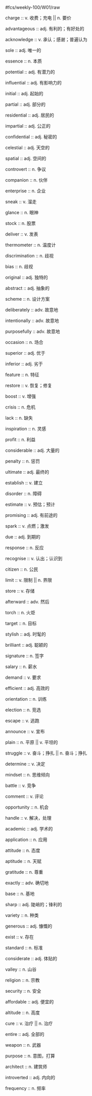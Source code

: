 #fcs/weekly-100/W01/raw

charge :: v. 收费；充电 || n. 要价 <!--SR:!2025-09-18,8,250-->

advantageous :: adj. 有利的；有好处的 <!--SR:!2025-09-18,4,210-->

acknowledge :: v. 承认；感谢；普遍认为 <!--SR:!2025-09-18,4,210-->

sole :: adj. 唯一的 <!--SR:!2025-09-18,4,210-->

essence :: n. 本质 <!--SR:!2025-09-18,8,250-->

potential :: adj. 有潜力的 <!--SR:!2025-09-18,4,210-->

influential :: adj. 有影响力的 <!--SR:!2025-09-19,9,250-->

initial :: adj. 起始的 <!--SR:!2025-09-19,9,250-->

partial :: adj. 部分的 <!--SR:!2025-09-19,9,250-->

residential :: adj. 居民的 <!--SR:!2025-09-17,2,210-->

impartial :: adj. 公正的 <!--SR:!2025-09-18,8,250-->

confidential :: adj. 秘密的 <!--SR:!2025-09-17,7,250-->

celestial :: adj. 天空的 <!--SR:!2025-09-19,9,250-->

spatial :: adj. 空间的 <!--SR:!2025-09-17,7,250-->

controvert :: n. 争议 <!--SR:!2025-09-26,11,230-->

companion :: n. 伙伴 <!--SR:!2025-09-18,8,250-->

enterprise :: n. 企业 <!--SR:!2025-09-18,8,250-->

sneak :: v. 溜走 <!--SR:!2025-09-19,5,230-->

glance :: n. 眼神 <!--SR:!2025-09-17,7,250-->

stock :: n. 股票 <!--SR:!2025-09-18,4,210-->

deliver :: v. 发表 <!--SR:!2025-09-18,8,250-->

thermometer :: n. 温度计 <!--SR:!2025-09-19,9,250-->

discrimination :: n. 歧视 <!--SR:!2025-09-28,13,230-->

bias :: n. 歧视 <!--SR:!2025-09-19,9,250-->

original :: adj. 独特的 <!--SR:!2025-09-18,8,250-->

abstract :: adj. 抽象的 <!--SR:!2025-09-18,4,210-->

scheme :: n. 设计方案 <!--SR:!2025-09-26,11,230-->

deliberately :: adv. 故意地 <!--SR:!2025-09-19,9,250-->

intentionally :: adv. 故意地 <!--SR:!2025-09-27,12,230-->

purposefully :: adv. 故意地 <!--SR:!2025-09-18,8,250-->

occasion :: n. 场合 <!--SR:!2025-09-18,8,250-->

superior :: adj. 优于 <!--SR:!2025-09-17,7,250-->

inferior :: adj. 劣于 <!--SR:!2025-09-19,9,250-->

feature :: n. 特征 <!--SR:!2025-09-19,9,250-->

restore :: v. 恢复；修复 <!--SR:!2025-09-18,8,250-->

boost :: v. 增强 <!--SR:!2025-09-18,8,250-->

crisis :: n. 危机 <!--SR:!2025-09-26,11,230-->

lack :: n. 缺失 <!--SR:!2025-09-18,4,210-->

inspiration :: n. 灵感 <!--SR:!2025-09-19,9,250-->

profit :: n. 利益 <!--SR:!2025-09-17,7,250-->

considerable :: adj. 大量的 <!--SR:!2025-09-19,5,230-->

penalty :: n. 惩罚 <!--SR:!2025-09-17,1,150-->

ultimate :: adj. 最终的 <!--SR:!2025-09-19,9,250-->

establish :: v. 建立 <!--SR:!2025-09-19,9,250-->

disorder :: n. 障碍 <!--SR:!2025-09-18,8,250-->

estimate :: v. 预估；预计 <!--SR:!2025-09-26,11,230-->

promising :: adj. 有前途的 <!--SR:!2025-09-17,7,250-->

spark :: v. 点燃；激发 <!--SR:!2025-09-28,13,230-->

due :: adj. 到期的 <!--SR:!2025-09-18,8,250-->

response :: n. 反应 <!--SR:!2025-09-19,5,230-->

recognise :: v. 认出；认识到 <!--SR:!2025-09-18,4,210-->

citizen :: n. 公民 <!--SR:!2025-09-18,8,250-->

limit :: v. 限制 || n. 界限 <!--SR:!2025-09-18,8,250-->

store :: v. 存储 <!--SR:!2025-09-18,8,250-->

afterward :: adv. 然后 <!--SR:!2025-09-19,5,230-->

torch :: n. 火炬 <!--SR:!2025-09-18,8,250-->

target :: n. 目标 <!--SR:!2025-09-19,9,250-->

stylish :: adj. 时髦的 <!--SR:!2025-09-17,7,250-->

brilliant :: adj. 聪颖的 <!--SR:!2025-09-18,8,250-->

signature :: n. 签字 <!--SR:!2025-09-17,7,250-->

salary :: n. 薪水 <!--SR:!2025-09-17,7,250-->

demand :: v. 要求 <!--SR:!2025-09-18,4,190-->

efficient :: adj. 高效的 <!--SR:!2025-09-18,4,210-->

orientation :: n. 训练 <!--SR:!2025-09-19,9,250-->

election :: n. 竞选 <!--SR:!2025-09-17,7,250-->

escape :: v. 逃跑 <!--SR:!2025-09-19,9,250-->

announce :: v. 宣布 <!--SR:!2025-09-18,4,210-->

plain :: n. 平原 || v. 平坦的 <!--SR:!2025-09-17,7,250-->

struggle :: v. 奋斗；挣扎 || n. 奋斗；挣扎 <!--SR:!2025-09-18,2,150-->

determine :: v. 决定 <!--SR:!2025-09-18,4,190-->

mindset :: n. 思维倾向 <!--SR:!2025-09-28,13,230-->

battle :: v. 竞争 <!--SR:!2025-09-19,9,250-->

comment :: v. 评论 <!--SR:!2025-09-17,7,250-->

opportunity :: n. 机会 <!--SR:!2025-09-18,3,210-->

handle :: v. 解决，处理 <!--SR:!2025-09-17,7,250-->

academic :: adj. 学术的 <!--SR:!2025-09-18,4,210-->

application :: n. 应用 <!--SR:!2025-09-17,7,250-->

attitude :: n. 态度 <!--SR:!2025-09-26,11,230-->

aptitude :: n. 天赋 <!--SR:!2025-09-27,12,230-->

gratitude :: n. 尊重 <!--SR:!2025-09-17,7,250-->

exactly :: adv. 确切地 <!--SR:!2025-09-18,4,210-->

base :: n. 基地 <!--SR:!2025-09-17,7,250-->

sharp :: adj. 陡峭的；锋利的 <!--SR:!2025-09-18,8,250-->

variety :: n. 种类 <!--SR:!2025-09-27,12,230-->

generous :: adj. 慷慨的 <!--SR:!2025-09-17,2,190-->

exist :: v. 存在 <!--SR:!2025-09-28,13,230-->

standard :: n. 标准 <!--SR:!2025-09-17,7,250-->

considerate :: adj. 体贴的 <!--SR:!2025-09-17,2,170-->

valley :: n. 山谷 <!--SR:!2025-09-18,3,210-->

religion :: n. 宗教 <!--SR:!2025-09-18,3,210-->

security :: n. 安全 <!--SR:!2025-09-18,8,250-->

affordable :: adj. 便宜的 <!--SR:!2025-09-19,9,250-->

altitude :: n. 高度 <!--SR:!2025-09-27,12,230-->

cure :: v. 治疗 || n. 治疗 <!--SR:!2025-09-18,4,210-->

entire :: adj. 全部的 <!--SR:!2025-09-17,7,250-->

weapon :: n. 武器 <!--SR:!2025-09-27,12,230-->

purpose :: n. 意图，打算 <!--SR:!2025-09-17,7,250-->

architect :: n. 建筑师 <!--SR:!2025-09-17,7,250-->

introverted :: adj. 内向的 <!--SR:!2025-09-19,9,250-->

frequency :: n. 频率 <!--SR:!2025-09-19,9,250-->
